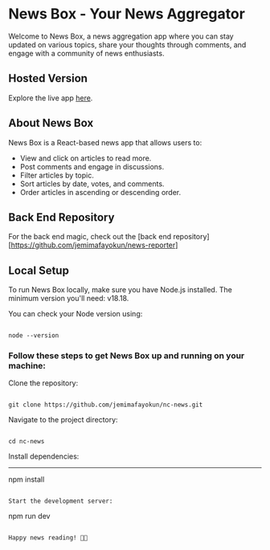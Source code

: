 # News Box - Your News Aggregator

Welcome to News Box, a news aggregation app where you can stay updated on various topics, share your thoughts through comments, and engage with a community of news enthusiasts.

## Hosted Version
Explore the live app [here](https://master--news-box-site.netlify.app/).

## About News Box
News Box is a React-based news app that allows users to:

- View and click on articles to read more.
- Post comments and engage in discussions.
- Filter articles by topic.
- Sort articles by date, votes, and comments.
- Order articles in ascending or descending order.

## Back End Repository
For the back end magic, check out the [back end repository][https://github.com/jemimafayokun/news-reporter]

## Local Setup

To run News Box locally, make sure you have Node.js installed. The minimum version you'll need: v18.18.

You can check your Node version using:

```

node --version

```

### Follow these steps to get News Box up and running on your machine:

Clone the repository:

```

git clone https://github.com/jemimafayokun/nc-news.git

```

Navigate to the project directory:

```

cd nc-news

```

Install dependencies:

---

npm install

```

Start the development server:

```

npm run dev

```

Happy news reading! 📰🚀